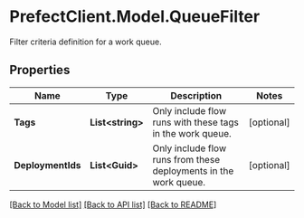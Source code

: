 # PrefectClient.Model.QueueFilter
Filter criteria definition for a work queue.

## Properties

Name | Type | Description | Notes
------------ | ------------- | ------------- | -------------
**Tags** | **List&lt;string&gt;** | Only include flow runs with these tags in the work queue. | [optional] 
**DeploymentIds** | **List&lt;Guid&gt;** | Only include flow runs from these deployments in the work queue. | [optional] 

[[Back to Model list]](../README.md#documentation-for-models) [[Back to API list]](../README.md#documentation-for-api-endpoints) [[Back to README]](../README.md)

